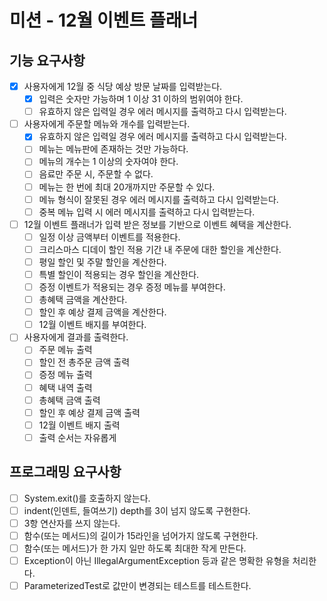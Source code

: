 # 미션 - 12월 이벤트 플래너

## 기능 요구사항

- [X] 사용자에게 12월 중 식당 예상 방문 날짜를 입력받는다.
    - [X] 입력은 숫자만 가능하며 1 이상 31 이하의 범위여야 한다.
    - [ ] 유효하지 않은 입력일 경우 에러 메시지를 출력하고 다시 입력받는다.
- [ ] 사용자에게 주문할 메뉴와 개수를 입력받는다.
    - [X] 유효하지 않은 입력일 경우 에러 메시지를 출력하고 다시 입력받는다.
    - [ ] 메뉴는 메뉴판에 존재하는 것만 가능하다.
    - [ ] 메뉴의 개수는 1 이상의 숫자여야 한다.
    - [ ] 음료만 주문 시, 주문할 수 없다.
    - [ ] 메뉴는 한 번에 최대 20개까지만 주문할 수 있다.
    - [ ] 메뉴 형식이 잘못된 경우 에러 메시지를 출력하고 다시 입력받는다.
    - [ ] 중복 메뉴 입력 시 에러 메시지를 출력하고 다시 입력받는다.
- [ ] 12월 이벤트 플래너가 입력 받은 정보를 기반으로 이벤트 혜택을 계산한다.
    - [ ] 일정 이상 금액부터 이벤트를 적용한다.
    - [ ] 크리스마스 디데이 할인 적용 기간 내 주문에 대한 할인을 계산한다.
    - [ ] 평일 할인 및 주말 할인을 계산한다.
    - [ ] 특별 할인이 적용되는 경우 할인을 계산한다.
    - [ ] 증정 이벤트가 적용되는 경우 증정 메뉴를 부여한다.
    - [ ] 총혜택 금액을 계산한다.
    - [ ] 할인 후 예상 결제 금액을 계산한다.
    - [ ] 12월 이벤트 배지를 부여한다.
- [ ] 사용자에게 결과를 출력한다.
    - [ ] 주문 메뉴 출력
    - [ ] 할인 전 총주문 금액 출력
    - [ ] 증정 메뉴 출력
    - [ ] 혜택 내역 출력
    - [ ] 총혜택 금액 출력
    - [ ] 할인 후 예상 결제 금액 출력
    - [ ] 12월 이벤트 배지 출력
    - [ ] 출력 순서는 자유롭게

## 프로그래밍 요구사항

- [ ] System.exit()를 호출하지 않는다.
- [ ] indent(인덴트, 들여쓰기) depth를 3이 넘지 않도록 구현한다.
- [ ] 3항 연산자를 쓰지 않는다.
- [ ] 함수(또는 메서드)의 길이가 15라인을 넘어가지 않도록 구현한다.
- [ ] 함수(또는 메서드)가 한 가지 일만 하도록 최대한 작게 만든다.
- [ ] Exception이 아닌 IllegalArgumentException 등과 같은 명확한 유형을 처리한다.
- [ ] ParameterizedTest로 값만이 변경되는 테스트를 테스트한다.